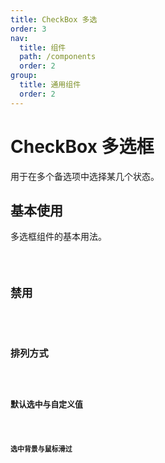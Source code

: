 ```yaml
---
title: CheckBox 多选
order: 3
nav:
  title: 组件
  path: /components
  order: 2
group:
  title: 通用组件
  order: 2
---
```


# CheckBox 多选框

用于在多个备选项中选择某几个状态。

## 基本使用

多选框组件的基本用法。

<code src="./demos/index1.tsx" />

## 禁用

<code src="./demos/index2.tsx" />

## 排列方式

<code src="./demos/index3.tsx" />

## 默认选中与自定义值

<code src="./demos/index4.tsx" />

## 选中背景与鼠标滑过

<code src="./demos/index5.tsx" />

<API />
